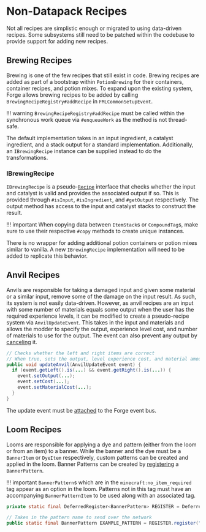 Non-Datapack Recipes
====================

Not all recipes are simplistic enough or migrated to using data-driven recipes. Some subsystems still need to be patched within the codebase to provide support for adding new recipes.

Brewing Recipes
---------------

Brewing is one of the few recipes that still exist in code. Brewing recipes are added as part of a bootstrap within `PotionBrewing` for their containers, container recipes, and potion mixes. To expand upon the existing system, Forge allows brewing recipes to be added by calling `BrewingRecipeRegistry#addRecipe` in `FMLCommonSetupEvent`.

!!! warning
    `BrewingRecipeRegistry#addRecipe` must be called within the synchronous work queue via `#enqueueWork` as the method is not thread-safe.

The default implementation takes in an input ingredient, a catalyst ingredient, and a stack output for a standard implementation. Additionally, an `IBrewingRecipe` instance can be supplied instead to do the transformations.

### IBrewingRecipe

`IBrewingRecipe` is a pseudo-[`Recipe`][recipe] interface that checks whether the input and catalyst is valid and provides the associated output if so. This is provided through `#isInput`, `#isIngredient`, and `#getOutput` respectively. The output method has access to the input and catalyst stacks to construct the result.

!!! important
    When copying data between `ItemStack`s or `CompoundTag`s, make sure to use their respective `#copy` methods to create unique instances.

There is no wrapper for adding additional potion containers or potion mixes similar to vanilla. A new `IBrewingRecipe` implementation will need to be added to replicate this behavior.

Anvil Recipes
-------------

Anvils are responsible for taking a damaged input and given some material or a similar input, remove some of the damage on the input result. As such, its system is not easily data-driven. However, as anvil recipes are an input with some number of materials equals some output when the user has the required experience levels, it can be modified to create a pseudo-recipe system via `AnvilUpdateEvent`. This takes in the input and materials and allows the modder to specify the output, experience level cost, and number of materials to use for the output. The event can also prevent any output by [canceling][cancel] it.

```java
// Checks whether the left and right items are correct
// When true, sets the output, level experience cost, and material amount
public void updateAnvil(AnvilUpdateEvent event) {
  if (event.getLeft().is(...) && event.getRight().is(...)) {
    event.setOutput(...);
    event.setCost(...);
    event.setMaterialCost(...);
  }
}
```

The update event must be [attached] to the Forge event bus.

Loom Recipes
------------

Looms are responsible for applying a dye and pattern (either from the loom or from an item) to a banner. While the banner and the dye must be a `BannerItem` or `DyeItem` respectively, custom patterns can be created and applied in the loom. Banner Patterns can be created by [registering] a `BannerPattern`.

!!! important
    `BannerPattern`s which are in the `minecraft:no_item_required` tag appear as an option in the loom. Patterns not in this tag must have an accompanying `BannerPatternItem` to be used along with an associated tag.

```java
private static final DeferredRegister<BannerPattern> REGISTER = DeferredRegister.create(Registries.BANNER_PATTERN, "examplemod");

// Takes in the pattern name to send over the network
public static final BannerPattern EXAMPLE_PATTERN = REGISTER.register("example_pattern", () -> new BannerPattern("examplemod:ep"));
```

[recipe]: ./custom.md#recipe
[cancel]: ../../../concepts/events.md#canceling
[attached]: ../../../concepts/events.md#creating-an-event-handler
[registering]: ../../../concepts/registries.md#registries-that-arent-forge-registries
